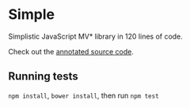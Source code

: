 Simple
======

Simplistic JavaScript MV* library in 120 lines of code.

Check out the [annotated source code](http://simplejs.org).

Running tests
-------------

`npm install`, `bower install`, then run `npm test`
